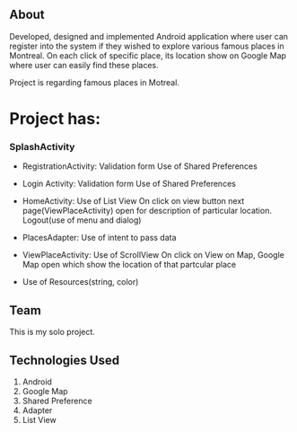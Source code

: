 ## About

Developed, designed and implemented Android application where user can register into the system if they wished to explore various famous places in Montreal. On each click of specific place, its location show on Google Map where user can easily find these places.

Project is regarding famous places in Motreal.

# Project has:

### SplashActivity

* RegistrationActivity: 
       Validation form
       Use of Shared Preferences

* Login Activity:
       Validation form
       Use of Shared Preferences

* HomeActivity:
       Use of List View
       On click on view button next page(ViewPlaceActivity) open for description of particular location.
       Logout(use of menu and dialog)

* PlacesAdapter:
       Use of intent to pass data

* ViewPlaceActivity:
       Use of ScrollView
       On click on View on Map, Google Map open which show the location of that partcular place

* Use of Resources(string, color)


## Team

This is my solo project.


## Technologies Used

1. Android
2. Google Map
3. Shared Preference
4. Adapter
5. List View
